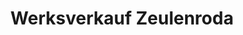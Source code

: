 ---
title: "Werksverkauf Zeulenroda"
url: /zeulenroda-triebes/werksverkauf-zeulenroda/
shop: Schuhe
---